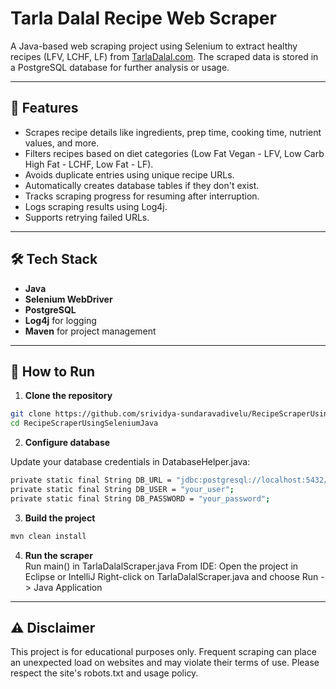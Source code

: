 # Tarla Dalal Recipe Web Scraper

A Java-based web scraping project using Selenium to extract healthy recipes (LFV, LCHF, LF) from [TarlaDalal.com](https://www.tarladalal.com). The scraped data is stored in a PostgreSQL database for further analysis or usage.

---

## 📌 Features

- Scrapes recipe details like ingredients, prep time, cooking time, nutrient values, and more.
- Filters recipes based on diet categories (Low Fat Vegan - LFV, Low Carb High Fat - LCHF, Low Fat - LF).
- Avoids duplicate entries using unique recipe URLs.
- Automatically creates database tables if they don't exist.
- Tracks scraping progress for resuming after interruption.
- Logs scraping results using Log4j.
- Supports retrying failed URLs.

---

## 🛠️ Tech Stack

- **Java**
- **Selenium WebDriver**
- **PostgreSQL**
- **Log4j** for logging
- **Maven** for project management

---

## 🚀 How to Run

1. **Clone the repository**

```bash
git clone https://github.com/srividya-sundaravadivelu/RecipeScraperUsingSeleniumJava.git
cd RecipeScraperUsingSeleniumJava

```
2. **Configure database**

Update your database credentials in DatabaseHelper.java:

```bash
private static final String DB_URL = "jdbc:postgresql://localhost:5432/your_db";
private static final String DB_USER = "your_user";
private static final String DB_PASSWORD = "your_password";
```
3. **Build the project**
```bash
mvn clean install
```
4. **Run the scraper**   
Run main() in TarlaDalalScraper.java
From IDE:
Open the project in Eclipse or IntelliJ
Right-click on TarlaDalalScraper.java and choose Run -> Java Application
---
## ⚠️ Disclaimer
This project is for educational purposes only. Frequent scraping can place an unexpected load on websites and may violate their terms of use. Please respect the site's robots.txt and usage policy.





